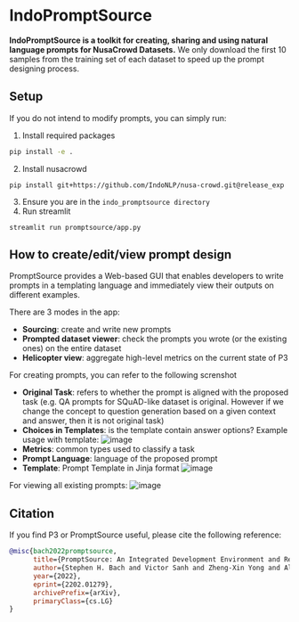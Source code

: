 # IndoPromptSource
**IndoPromptSource is a toolkit for creating, sharing and using natural language prompts for NusaCrowd Datasets.**
We only download the first 10 samples from the training set of each dataset to speed up the prompt designing process.

## Setup
If you do not intend to modify prompts, you can simply run:
1. Install required packages
```bash
pip install -e .
```
2. Install nusacrowd
```
pip install git+https://github.com/IndoNLP/nusa-crowd.git@release_exp
```
3. Ensure you are in the `indo_promptsource directory`
4. Run streamlit
```
streamlit run promptsource/app.py
```

## How to create/edit/view prompt design
PromptSource provides a Web-based GUI that enables developers to write prompts in a templating language and immediately view their outputs on different examples.

There are 3 modes in the app:
- **Sourcing**: create and write new prompts
- **Prompted dataset viewer**: check the prompts you wrote (or the existing ones) on the entire dataset
- **Helicopter view**: aggregate high-level metrics on the current state of P3

For creating prompts, you can refer to the following screnshot
- **Original Task**: refers to whether the prompt is aligned with the proposed task (e.g. QA prompts for SQuAD-like dataset is original. However if we change the concept to question generation based on a given context and answer, then it is not original task)
- **Choices in Templates**: is the template contain answer options? Example usage with template:
![image](https://user-images.githubusercontent.com/68817249/229166140-0cfc0d0c-a85d-4828-9df1-e24bea962ea0.png)
- **Metrics**: common types used to classify a task
- **Prompt Language**: language of the proposed prompt
- **Template**: Prompt Template in Jinja format
![image](https://user-images.githubusercontent.com/68817249/229163860-054c5fa5-5975-494c-8b69-c11bb495b52a.png)

For viewing all existing prompts:
![image](https://user-images.githubusercontent.com/68817249/229165079-1c11ca80-644d-438d-b621-c5414418175d.png)

## Citation
If you find P3 or PromptSource useful, please cite the following reference:
```bibtex
@misc{bach2022promptsource,
      title={PromptSource: An Integrated Development Environment and Repository for Natural Language Prompts},
      author={Stephen H. Bach and Victor Sanh and Zheng-Xin Yong and Albert Webson and Colin Raffel and Nihal V. Nayak and Abheesht Sharma and Taewoon Kim and M Saiful Bari and Thibault Fevry and Zaid Alyafeai and Manan Dey and Andrea Santilli and Zhiqing Sun and Srulik Ben-David and Canwen Xu and Gunjan Chhablani and Han Wang and Jason Alan Fries and Maged S. Al-shaibani and Shanya Sharma and Urmish Thakker and Khalid Almubarak and Xiangru Tang and Xiangru Tang and Mike Tian-Jian Jiang and Alexander M. Rush},
      year={2022},
      eprint={2202.01279},
      archivePrefix={arXiv},
      primaryClass={cs.LG}
}
```
